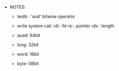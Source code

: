 - NOTES:
    + testb : 'and' bitwise operator
    + write system call:
        rdi : fd
        rsi : pointer
        rdx : length

    + quad: 64bit
    + long: 32bit
    + word: 16bit
    + byte: 08bit
